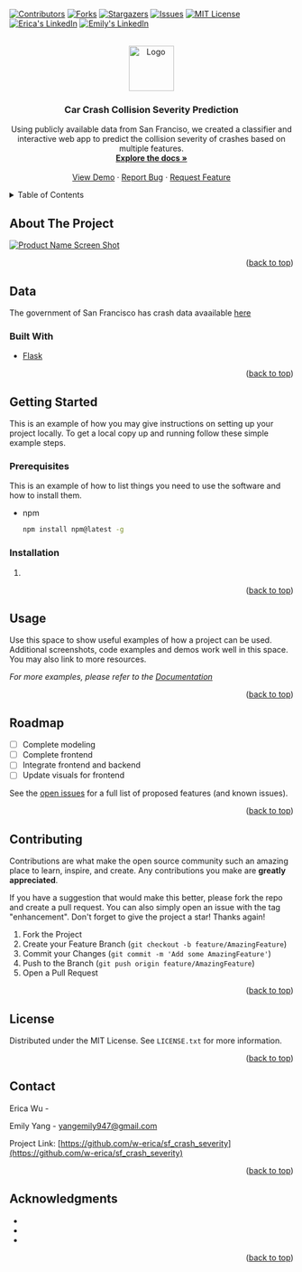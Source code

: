 

<!-- Improved compatibility of back to top link: See: https://github.com/othneildrew/Best-README-Template/pull/73 -->
<a id="readme-top"></a>
<!--
*** Thanks for checking out the Best-README-Template. If you have a suggestion
*** that would make this better, please fork the repo and create a pull request
*** or simply open an issue with the tag "enhancement".
*** Don't forget to give the project a star!
*** Thanks again! Now go create something AMAZING! :D
-->



<!-- PROJECT SHIELDS -->
<!--
*** I'm using markdown "reference style" links for readability.
*** Reference links are enclosed in brackets [ ] instead of parentheses ( ).
*** See the bottom of this document for the declaration of the reference variables
*** for contributors-url, forks-url, etc. This is an optional, concise syntax you may use.
*** https://www.markdownguide.org/basic-syntax/#reference-style-links
-->
[![Contributors][contributors-shield]][contributors-url]
[![Forks][forks-shield]][forks-url]
[![Stargazers][stars-shield]][stars-url]
[![Issues][issues-shield]][issues-url]
[![MIT License][license-shield]][license-url]
[![Erica's LinkedIn][linkedin-shield]][linkedin-url-1]
[![Emily's LinkedIn][linkedin-shield]][linkedin-url-2]



<!-- PROJECT LOGO -->
<br />
<div align="center">
  <a href="https://github.com/w-erica/sf_crash_severity">
    <img src="images/logo.png" alt="Logo" width="80" height="80">
  </a>

<h3 align="center">Car Crash Collision Severity Prediction</h3>

  <p align="center">
    Using publicly available data from San Franciso, we created a classifier and interactive web app to predict the collision severity of crashes based on multiple features. 
    <br />
    <a href="https://github.com/w-erica/sf_crash_severity"><strong>Explore the docs »</strong></a>
    <br />
    <br />
    <a href="https://github.com/w-erica/sf_crash_severity">View Demo</a>
    ·
    <a href="https://github.com/w-erica/sf_crash_severity/issues/new?labels=bug&template=bug-report---.md">Report Bug</a>
    ·
    <a href="https://github.com/w-erica/sf_crash_severity/issues/new?labels=enhancement&template=feature-request---.md">Request Feature</a>
  </p>
</div>



<!-- TABLE OF CONTENTS -->
<details>
  <summary>Table of Contents</summary>
  <ol>
    <li>
      <a href="#about-the-project">About The Project</a>
      <ul>
        <li><a href="#built-with">Built With</a></li>
      </ul>
    </li>
    <li>
      <a href="#getting-started">Getting Started</a>
      <ul>
        <li><a href="#prerequisites">Prerequisites</a></li>
        <li><a href="#installation">Installation</a></li>
      </ul>
    </li>
    <li><a href="#usage">Usage</a></li>
    <li><a href="#roadmap">Roadmap</a></li>
    <li><a href="#contributing">Contributing</a></li>
    <li><a href="#license">License</a></li>
    <li><a href="#contact">Contact</a></li>
    <li><a href="#acknowledgments">Acknowledgments</a></li>
  </ol>
</details>



<!-- ABOUT THE PROJECT -->
## About The Project

[![Product Name Screen Shot][product-screenshot]](https://example.com)


<p align="right">(<a href="#readme-top">back to top</a>)</p>

## Data
The government of San Francisco has crash data avaailable [here](https://data.sfgov.org/Public-Safety/Traffic-Crashes-Resulting-in-Injury/ubvf-ztfx/about_data )

### Built With

* [Flask][Flask-url]


<p align="right">(<a href="#readme-top">back to top</a>)</p>



<!-- GETTING STARTED -->
## Getting Started

This is an example of how you may give instructions on setting up your project locally.
To get a local copy up and running follow these simple example steps.

### Prerequisites

This is an example of how to list things you need to use the software and how to install them.
* npm
  ```sh
  npm install npm@latest -g
  ```

### Installation

1.
   ```

<p align="right">(<a href="#readme-top">back to top</a>)</p>



<!-- USAGE EXAMPLES -->
## Usage

Use this space to show useful examples of how a project can be used. Additional screenshots, code examples and demos work well in this space. You may also link to more resources.

_For more examples, please refer to the [Documentation](https://example.com)_

<p align="right">(<a href="#readme-top">back to top</a>)</p>



<!-- ROADMAP -->
## Roadmap

- [ ] Complete modeling
- [ ] Complete frontend
- [ ] Integrate frontend and backend
- [ ] Update visuals for frontend

See the [open issues](https://github.com/w-erica/sf_crash_severity/issues) for a full list of proposed features (and known issues).

<p align="right">(<a href="#readme-top">back to top</a>)</p>



<!-- CONTRIBUTING -->
## Contributing

Contributions are what make the open source community such an amazing place to learn, inspire, and create. Any contributions you make are **greatly appreciated**.

If you have a suggestion that would make this better, please fork the repo and create a pull request. You can also simply open an issue with the tag "enhancement".
Don't forget to give the project a star! Thanks again!

1. Fork the Project
2. Create your Feature Branch (`git checkout -b feature/AmazingFeature`)
3. Commit your Changes (`git commit -m 'Add some AmazingFeature'`)
4. Push to the Branch (`git push origin feature/AmazingFeature`)
5. Open a Pull Request

<p align="right">(<a href="#readme-top">back to top</a>)</p>



<!-- LICENSE -->
## License

Distributed under the MIT License. See `LICENSE.txt` for more information.

<p align="right">(<a href="#readme-top">back to top</a>)</p>



<!-- CONTACT -->
## Contact

Erica Wu -

Emily Yang - yangemily947@gmail.com

Project Link: [https://github.com/w-erica/sf_crash_severity](https://github.com/w-erica/sf_crash_severity)

<p align="right">(<a href="#readme-top">back to top</a>)</p>



<!-- ACKNOWLEDGMENTS -->
## Acknowledgments

* []()
* []()
* []()

<p align="right">(<a href="#readme-top">back to top</a>)</p>



<!-- MARKDOWN LINKS & IMAGES -->
<!-- https://www.markdownguide.org/basic-syntax/#reference-style-links -->
[contributors-shield]: https://img.shields.io/github/contributors/w-erica/sf_crash_severity.svg?style=for-the-badge
[contributors-url]: https://github.com/w-erica/sf_crash_severity/graphs/contributors
[forks-shield]: https://img.shields.io/github/forks/w-erica/sf_crash_severity.svg?style=for-the-badge
[forks-url]: https://github.com/w-erica/sf_crash_severity/network/members
[stars-shield]: https://img.shields.io/github/stars/w-erica/sf_crash_severity.svg?style=for-the-badge
[stars-url]: https://github.com/w-erica/sf_crash_severity/stargazers
[issues-shield]: https://img.shields.io/github/issues/w-erica/sf_crash_severity.svg?style=for-the-badge
[issues-url]: https://github.com/w-erica/sf_crash_severity/issues
[license-shield]: https://img.shields.io/github/license/w-erica/sf_crash_severity.svg?style=for-the-badge
[license-url]: https://github.com/w-erica/sf_crash_severity/blob/master/LICENSE.txt
[linkedin-shield]: https://img.shields.io/badge/-LinkedIn-black.svg?style=for-the-badge&logo=linkedin&colorB=555
[linkedin-url-1]: https://linkedin.com/in/
[linkedin-url-2]: https://linkedin.com/in/emily-yang947
[product-screenshot]: images/screenshot.png
[Next.js]: https://img.shields.io/badge/next.js-000000?style=for-the-badge&logo=nextdotjs&logoColor=white
[Next-url]: https://nextjs.org/
[React.js]: https://img.shields.io/badge/React-20232A?style=for-the-badge&logo=react&logoColor=61DAFB
[React-url]: https://reactjs.org/
[Vue.js]: https://img.shields.io/badge/Vue.js-35495E?style=for-the-badge&logo=vuedotjs&logoColor=4FC08D
[Vue-url]: https://vuejs.org/
[Angular.io]: https://img.shields.io/badge/Angular-DD0031?style=for-the-badge&logo=angular&logoColor=white
[Angular-url]: https://angular.io/
[Svelte.dev]: https://img.shields.io/badge/Svelte-4A4A55?style=for-the-badge&logo=svelte&logoColor=FF3E00
[Svelte-url]: https://svelte.dev/
[Laravel.com]: https://img.shields.io/badge/Laravel-FF2D20?style=for-the-badge&logo=laravel&logoColor=white
[Laravel-url]: https://laravel.com
[Bootstrap.com]: https://img.shields.io/badge/Bootstrap-563D7C?style=for-the-badge&logo=bootstrap&logoColor=white
[Bootstrap-url]: https://getbootstrap.com
[JQuery.com]: https://img.shields.io/badge/jQuery-0769AD?style=for-the-badge&logo=jquery&logoColor=white
[JQuery-url]: https://jquery.com 
[Flask-url]: https://flask.palletsprojects.com/en/3.0.x/
